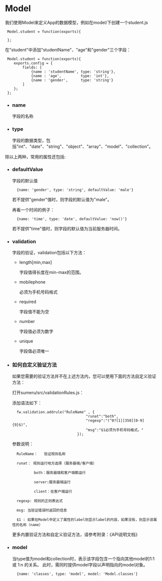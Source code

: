 # Model

我们使用Model来定义App的数据模型，例如在model/下创建一个student.js

	 Model.student = function(exports){    
    
	 };
	 	 
在"student"中添加"studentName"、"age"和"gender"三个字段：

	 Model.student = function(exports){
    	exports.config = {
        	fields: [
        		{name : 'studentName', type: 'string'},
           		{name :	'age',         type: 'int'},
          		{name :	'gender',      type: 'string'}
        	]
    	};
     };

* ### name

	字段的名称
	
* ### type

	字段的数据类型，包括"int"、"date"、"string"、"object"、"array"、"model"、"collection"。
	
除以上两种，常用的属性还包括:

* ### defaultValue

	字段的默认值
	
		{name: 'gender', type: 'string', defaultValue: 'male'}
		
	若不提供"gender"值时，则字段的默认值为"male"。
	
	
	再看一个时间的例子：
	
		{name: 'time', type: 'date', defaultValue: 'now()'}
		
	若不提供"time"值时，则字段的默认值为当前服务器时间。

* ### validation

	字段的验证，validation包括以下方法：
	
	* length[min,max] 
		
		字段值得长度在min-max的范围。
		
	* mobilephone
	
		必须为手机号码格式
	
	* required
	
		字段值不能为空
		
	* number	
		
		字段值必须为数字
	
	* unique
	
		字段值必须唯一
		
* ### 如何自定义验证方法
	
	如果您需要的验证方法并不在上述方法内，您可以使用下面的方法自定义验证方法：
			
	打开sumeru/src/validationRules.js：
	
	添加语法如下：
	
		fw.validation.addrule("RuleName" , {										"runat":"both",										"regexp":"(^0?[1][358][0-9]{9}$)",										"msg":"$1必须为手机号码格式。"									});
									
	参数说明：
		RuleName：	验证规则名称
		runat： 规则运行地方选择（服务器端/客户端）
				both：服务器端和客户端都运行
				server:服务器端运行
				client：在客户端运行
		regexp: 规则的正则表达式
		msg: 当验证错误时返回的信息
		$1 : 如果在Model中定义了属性的label则显示label的内容，如果没有，则显示该属性的名称（name）
				
	
	
	更多内置验证方法和自定义验证方法，请参考附录：《API说明文档》
	


* ### model

	当type值为model和collection时，表示该字段包含一个指向其他model的1:1 或 1:n 的关系。
	此时，需同时提供model字段以声明指向的model对象。

		{name: 'classes', type: 'model', model: 'Model.classes'}